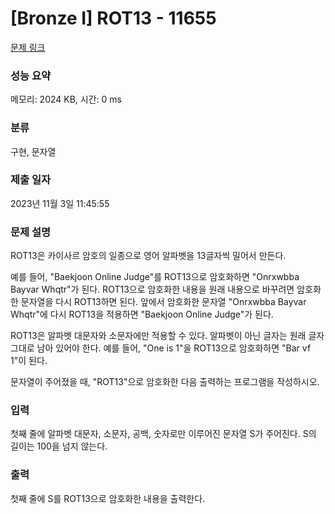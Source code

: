 # [Bronze I] ROT13 - 11655 

[문제 링크](https://www.acmicpc.net/problem/11655) 

### 성능 요약

메모리: 2024 KB, 시간: 0 ms

### 분류

구현, 문자열

### 제출 일자

2023년 11월 3일 11:45:55

### 문제 설명

<p>ROT13은 카이사르 암호의 일종으로 영어 알파벳을 13글자씩 밀어서 만든다.</p>

<p>예를 들어, "Baekjoon Online Judge"를 ROT13으로 암호화하면 "Onrxwbba Bayvar Whqtr"가 된다. ROT13으로 암호화한 내용을 원래 내용으로 바꾸려면 암호화한 문자열을 다시 ROT13하면 된다. 앞에서 암호화한 문자열 "Onrxwbba Bayvar Whqtr"에 다시 ROT13을 적용하면 "Baekjoon Online Judge"가 된다.</p>

<p>ROT13은 알파벳 대문자와 소문자에만 적용할 수 있다. 알파벳이 아닌 글자는 원래 글자 그대로 남아 있어야 한다. 예를 들어, "One is 1"을 ROT13으로 암호화하면 "Bar vf 1"이 된다.</p>

<p>문자열이 주어졌을 때, "ROT13"으로 암호화한 다음 출력하는 프로그램을 작성하시오.</p>

### 입력 

 <p>첫째 줄에 알파벳 대문자, 소문자, 공백, 숫자로만 이루어진 문자열 S가 주어진다. S의 길이는 100을 넘지 않는다.</p>

### 출력 

 <p>첫째 줄에 S를 ROT13으로 암호화한 내용을 출력한다.</p>


